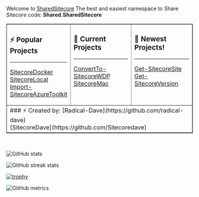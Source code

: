 Welcome to [SharedSitecore](https://sharedsitecore.com)
The best and easiest namespace to Share Sitecore code: **Shared.SharedSitecore**

<center>
<table width="100%" border="1"><tr><td valign="top" width="33%">
  
### ⚡ Popular Projects

<hr>

  [SitecoreDocker](https://github.com/SharedSitecore/SitecoreDocker)<br/>
  [SitecoreLocal](https://github.com/SharedSitecore/SitecoreLocal)<br/>
  [Import-SitecoreAzureToolkit](https://github.com/SharedSitecore/Import-SitecoreAzureToolkit)<br/>
  
</td><td valign="top" width="33%">
  
### 🔭 Current Projects

<hr>

[ConvertTo-SitecoreWDP](https://github.com/SharedSitecore/ConvertTo-SitecoreWDP)<br/>
[SitecoreMac](https://github.com/SharedSitecore/SitecoreMac)<br/>

</td><td valign="top" width="33%">
  
### 👯 Newest Projects!
  
<hr>

[Get-SitecoreSite](https://github.com/SharedSitecore/Get-SitecoreSite)<br/>
[Get-SitecoreVersion](https://github.com/SharedSitecore/Get-SitecoreVersion)<br/>
  
</td></tr><tr><td width="100%" colspan="3">
### ⚡ Created by:
[Radical-Dave](https://github.com/radical-dave)<br/>
[SitecoreDave](https://github.com/Sitecoredave)<br/>

  </td></tr>
</table>
</center>
<br/>

![GitHub stats](https://github-readme-stats.vercel.app/api?username=SharedSitecore&show_icons=true&count_private=true)  

![GitHub streak stats](https://github-readme-streak-stats.herokuapp.com/?user=SharedSitecore)

[![trophy](https://github-profile-trophy.vercel.app/?username=SharedSitecore)](https://github.com/ryo-ma/github-profile-trophy)

![GitHub metrics](https://metrics.lecoq.io/SharedSitecore)
<!--
### Hi there 👋

**SharedSitecore/SharedSitecore** is a ✨ _special_ ✨ repository because its `README.md` (this file) appears on your GitHub profile.

Here are some ideas to get you started:

- 🔭 I’m currently working on ...
- 🌱 I’m currently learning ...
- 👯 I’m looking to collaborate on ...
- 🤔 I’m looking for help with ...
- 💬 Ask me about ...
- 📫 How to reach me: ...
- 😄 Pronouns: ...
- ⚡ Fun fact: ...
-->
